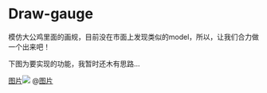 # Draw-gauge
模仿大公鸡里面的画规，目前没在市面上发现类似的model，所以，让我们合力做一个出来吧！

下图为要实现的功能，我暂时还木有思路...

[图片](https://pan.baidu.com/s/1kVRsmZd)![](https://pan.baidu.com/s/1kVRsmZd)
@[图片](https://pan.baidu.com/s/1kVRsmZd)